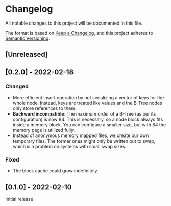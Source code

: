 # Changelog
All notable changes to this project will be documented in this file.

The format is based on [Keep a Changelog](https://keepachangelog.com/en/1.0.0/),
and this project adheres to [Semantic Versioning](https://semver.org/spec/v2.0.0.html).

## [Unreleased]

## [0.2.0] - 2022-02-18

### Changed

- More efficient insert operation by not serializing a vector of keys for the whole node.
  Instead, keys are treated like values and the B-Tree nodes only store references to them.
- **Backward incompatible**: The maximum order of a B-Tree (as per its configuration) is now
  84. This is necessary, so a node block always fits inside a memory block. You can configure
  a smaller size, but with 84 the memory page is utilized fully.
- Instead of anonymous memory mapped files, we create our own temporary files. 
  The former ones might only be written out to swap, which is a problem on
  systems with small swap sizes.

### Fixed

- The block cache could grow indefinitely.

## [0.1.0] - 2022-02-10

Initial release